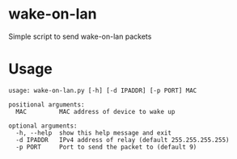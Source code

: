 # wake-on-lan
Simple script to send wake-on-lan packets

# Usage
```
usage: wake-on-lan.py [-h] [-d IPADDR] [-p PORT] MAC

positional arguments:
  MAC         MAC address of device to wake up

optional arguments:
  -h, --help  show this help message and exit
  -d IPADDR   IPv4 address of relay (default 255.255.255.255)
  -p PORT     Port to send the packet to (default 9)
```
